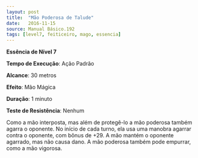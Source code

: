 ```yaml
---
layout: post
title:  "Mão Poderosa de Talude"
date:   2016-11-15
source: Manual Básico.192
tags: [level7, feiticeiro, mago, essencia]
---
```


**Essência de Nível 7**

**Tempo de Execução**: Ação Padrão

**Alcance**: 30 metros

**Efeito**: Mão Mágica

**Duração**: 1 minuto

**Teste de Resistência**: Nenhum

Como a mão interposta, mas além de protegê-lo a mão poderosa também agarra o oponente. 
No início de cada turno, ela usa uma manobra agarrar contra o oponente, com bônus de +29. A mão mantém o oponente agarrado, mas não causa dano.
A mão poderosa também pode empurrar, como a mão vigorosa.